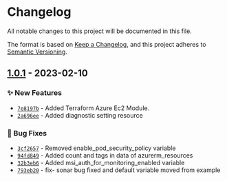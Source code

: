 # Changelog
All notable changes to this project will be documented in this file.

The format is based on [Keep a Changelog](https://keepachangelog.com/en/1.0.0/),
and this project adheres to [Semantic Versioning](https://semver.org/spec/v2.0.0.html).

## [1.0.1] - 2023-02-10
### :sparkles: New Features
- [`7e8197b`](https://github.com/clouddrove/terraform-azure-vnet-peering/commit/7e8197b09f507634f043afe97e8bf2379f9bb00d) - Added Terraform Azure Ec2 Module.
- [`2a696ee`](https://github.com/clouddrove/terraform-azure-aks/commit/2a696eecafb0128f784cc2bd4eadda6b49e07926) - Added diagnostic setting resource

### :bug: Bug Fixes
- [`3cf2657`](https://github.com/clouddrove/terraform-azure-aks/commit/3cf265763b07c510525bb9304c7cdea7c4b1a49e) - Removed enable_pod_security_policy variable
- [`94fd849`](https://github.com/clouddrove/terraform-azure-aks/commit/94fd849fcef761fbdb1d3fffd9f09180d69471e3) - Added count and tags in data of azurerm_resources
- [`32b3eb6`](https://github.com/clouddrove/terraform-azure-aks/commit/32b3eb600ac5e3c1bbaa312f3dcc6c831b3d5ebc) - Added msi_auth_for_monitoring_enabled variable
- [`793eb20`](https://github.com/clouddrove/terraform-azure-aks/commit/793eb206853d15fd7769a0e9444802f140a3edbf) - fix- sonar bug fixed and default variable moved from example


[1.0.1]: https://github.com/clouddrove/terraform-azure-aks/compare/1.0.1...master
